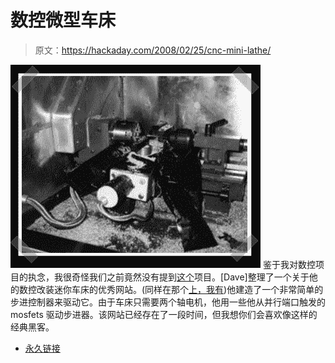 # 数控微型车床

> 原文：<https://hackaday.com/2008/02/25/cnc-mini-lathe/>

![](img/2470dcd7c8c7813a1f8d2430e4265c1c.png)
鉴于我对数控项目的执念，我很奇怪我们之前竟然没有提到[这个](http://www.dakeng.com/lathe.html)项目。[Dave]整理了一个关于他的数控改装迷你车床的优秀网站。(同样在那个[上，我有](http://biobug.org/machine-shop/))他建造了一个非常简单的步进控制器来驱动它。由于车床只需要两个轴电机，他用一些他从并行端口触发的 mosfets 驱动步进器。该网站已经存在了一段时间，但我想你们会喜欢像这样的经典黑客。

*   [永久链接](http://www.dakeng.com/lathe.html)